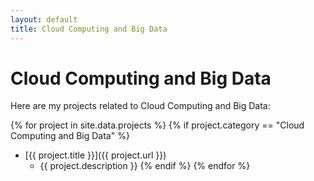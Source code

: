 ```yaml
---
layout: default
title: Cloud Computing and Big Data
---
```


# Cloud Computing and Big Data

Here are my projects related to Cloud Computing and Big Data:

{% for project in site.data.projects %}
{% if project.category == "Cloud Computing and Big Data" %}
- [{{ project.title }}]({{ project.url }})
  - {{ project.description }}
{% endif %}
{% endfor %}
